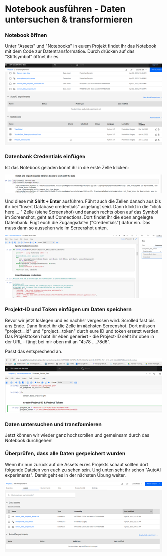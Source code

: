 # Notebook ausführen - Daten untersuchen & transformieren

### Notebook öffnen

Unter "Assets" und "Notebooks" in eurem Projekt findet ihr das Notebook mit dem Code zur Datentransformation. Durch drücken auf das "Stiftsymbol" öffnet ihr es.

![](../../../../.gitbook/assets/image%20%2865%29.png)

### Datenbank Credentials einfügen

Ist das Notebook geladen könnt ihr in die erste Zelle klicken:

![](../../../../.gitbook/assets/image%20%2863%29.png)

Und diese mit **Shift + Enter** ausführen. Führt auch die Zellen danach aus bis ihr bei "Insert Database credentials" angelangt seid. Dann klickt in die "click here ... " Zelle \(siehe Screenshot\) und danach rechts oben auf das Symbol im Screenshot, geht auf Connections. Dort findet ihr die eben angelegte Datenbank. Fügt euch die Zugangsdaten \("Credentials"\) dafür ein. Das muss dann so aussehen wie im Screenshot unten.

![](../../../../.gitbook/assets/image%20%2861%29.png)

### Projekt-ID und Token einfügen um  Daten speichern

Bevor wir jetzt loslegen und es nachher vergessen wird. Scrolled fast bis ans Ende. Dann findet ihr die Zelle im nächsten Screenshot. Dort müssen "project\__id" und "project\__token" durch eure ID und token ersetzt werden.  
Das Projekttoken habt ihr eben generiert - die Project-ID seht ihr oben in der URL - fängt bei mir oben mit an "4b78 ....78d6". 

Passt das entsprechend an.

![](../../../../.gitbook/assets/image%20%2851%29.png)

### Daten untersuchen und transformieren

Jetzt können wir wieder ganz hochscrollen und gemeinsam durch das Notebook durchgehen!

### Überprüfen, dass alle Daten gespeichert wurden

Wenn ihr nun zurück auf die Assets eures Projekts schaut sollten dort folgende Dateien von euch zu sehen sein. Und unten seht ihr schon "AutoAI experiments". Damit geht es in der nächsten Übung weiter.

![](../../../../.gitbook/assets/image%20%2869%29.png)




